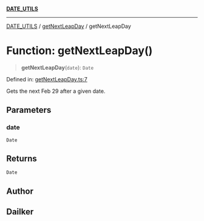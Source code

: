 [**DATE_UTILS**](../../README.md)

***

[DATE_UTILS](../../README.md) / [getNextLeapDay](../README.md) / getNextLeapDay

# Function: getNextLeapDay()

> **getNextLeapDay**(`date`): `Date`

Defined in: [getNextLeapDay.ts:7](https://github.com/dailker/everyutil/blob/bf8adc96ac84c1d33f18a4705d529c444472a677/src/date/getNextLeapDay.ts#L7)

Gets the next Feb 29 after a given date.

## Parameters

### date

`Date`

## Returns

`Date`

## Author

## Dailker
